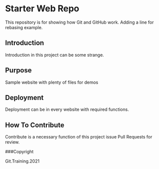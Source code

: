 # Starter Web Repo

This repository is for showing how Git and GitHub work. Adding a line for rebasing example.

## Introduction

Introduction in this project can be some strange.

## Purpose

Sample website with plenty of files for demos

## Deployment

Deployment can be in every website with required functions.

## How To Contribute

Contribute is a necessary function of this project issue Pull Requests for review.

###Copyright

Git.Training.2021